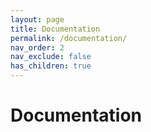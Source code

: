 ```yaml
---
layout: page
title: Documentation
permalink: /documentation/
nav_order: 2
nav_exclude: false
has_children: true
---
```


<h1>Documentation</h1>
